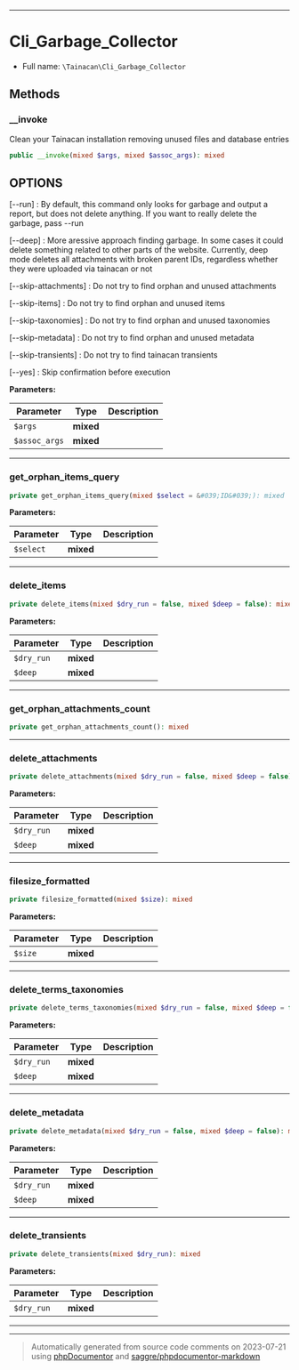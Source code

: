 ***

# Cli_Garbage_Collector





* Full name: `\Tainacan\Cli_Garbage_Collector`




## Methods


### __invoke

Clean your Tainacan installation removing unused files and database entries

```php
public __invoke(mixed $args, mixed $assoc_args): mixed
```

## OPTIONS

[--run]
: By default, this command only looks for garbage and output a report, but does not delete anything. If you want to really delete the garbage, pass --run

[--deep]
: More aressive approach finding garbage. In some cases it could delete something related to other parts of the website. Currently, deep mode deletes all attachments with broken parent IDs, regardless whether they were uploaded via tainacan or not

[--skip-attachments]
: Do not try to find orphan and unused attachments

[--skip-items]
: Do not try to find orphan and unused items

[--skip-taxonomies]
: Do not try to find orphan and unused taxonomies

[--skip-metadata]
: Do not try to find orphan and unused metadata

[--skip-transients]
: Do not try to find tainacan transients

[--yes]
: Skip confirmation before execution






**Parameters:**

| Parameter | Type | Description |
|-----------|------|-------------|
| `$args` | **mixed** |  |
| `$assoc_args` | **mixed** |  |




***

### get_orphan_items_query



```php
private get_orphan_items_query(mixed $select = &#039;ID&#039;): mixed
```








**Parameters:**

| Parameter | Type | Description |
|-----------|------|-------------|
| `$select` | **mixed** |  |




***

### delete_items



```php
private delete_items(mixed $dry_run = false, mixed $deep = false): mixed
```








**Parameters:**

| Parameter | Type | Description |
|-----------|------|-------------|
| `$dry_run` | **mixed** |  |
| `$deep` | **mixed** |  |




***

### get_orphan_attachments_count



```php
private get_orphan_attachments_count(): mixed
```











***

### delete_attachments



```php
private delete_attachments(mixed $dry_run = false, mixed $deep = false): mixed
```








**Parameters:**

| Parameter | Type | Description |
|-----------|------|-------------|
| `$dry_run` | **mixed** |  |
| `$deep` | **mixed** |  |




***

### filesize_formatted



```php
private filesize_formatted(mixed $size): mixed
```








**Parameters:**

| Parameter | Type | Description |
|-----------|------|-------------|
| `$size` | **mixed** |  |




***

### delete_terms_taxonomies



```php
private delete_terms_taxonomies(mixed $dry_run = false, mixed $deep = false): mixed
```








**Parameters:**

| Parameter | Type | Description |
|-----------|------|-------------|
| `$dry_run` | **mixed** |  |
| `$deep` | **mixed** |  |




***

### delete_metadata



```php
private delete_metadata(mixed $dry_run = false, mixed $deep = false): mixed
```








**Parameters:**

| Parameter | Type | Description |
|-----------|------|-------------|
| `$dry_run` | **mixed** |  |
| `$deep` | **mixed** |  |




***

### delete_transients



```php
private delete_transients(mixed $dry_run): mixed
```








**Parameters:**

| Parameter | Type | Description |
|-----------|------|-------------|
| `$dry_run` | **mixed** |  |




***


***
> Automatically generated from source code comments on 2023-07-21 using [phpDocumentor](http://www.phpdoc.org/) and [saggre/phpdocumentor-markdown](https://github.com/Saggre/phpDocumentor-markdown)

